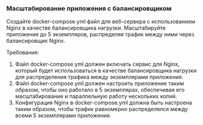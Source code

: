 
### Масштабирование приложения с балансировщиком

Создайте docker-compose.yml файл для веб-сервера с использованием Nginx в качестве балансировщика нагрузки. Масштабируйте приложение до 5 экземпляров, распределяя трафик между ними через балансировщик Nginx.

Требования:
1. Файл docker-compose.yml должен включать сервис для Nginx, который будет использоваться в качестве балансировщика нагрузки для распределения трафика между экземплярами приложения. 
2. Файл docker-compose.yml должен настроить приложение таким образом, чтобы оно работало в 5 экземплярах, обеспечивая его масштабирование и параллельную работу нескольких копий. 
3. Конфигурация Nginx в docker-compose.yml должна быть настроена таким образом, чтобы трафик равномерно распределялся между всеми 5 экземплярами приложения.